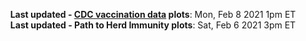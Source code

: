 <p align="center">
    <b>Last updated - <a href="https://covid.cdc.gov/covid-data-tracker/#vaccinations" target="_blank">CDC vaccination data</a> plots</b>: Mon, Feb 8 2021 1pm ET<br>
    <b>Last updated - Path to Herd Immunity plots</b>: Sat, Feb 6 2021 3pm ET
    </p>